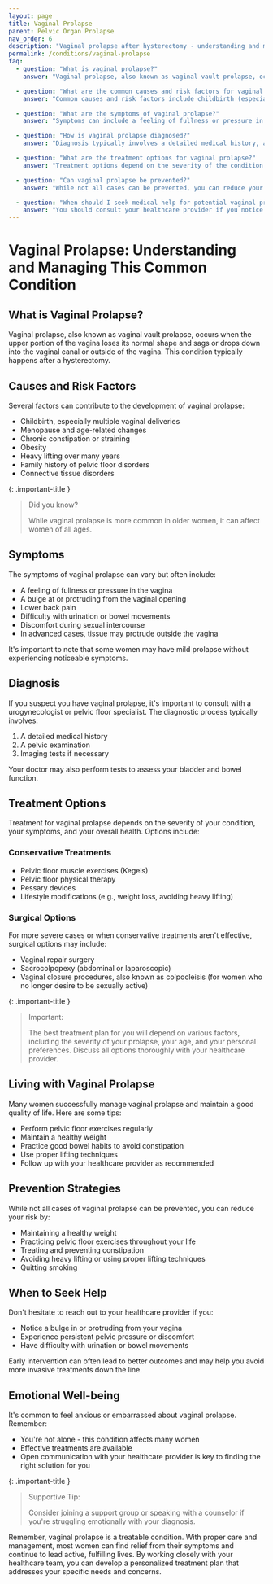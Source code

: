 ```yaml
---
layout: page
title: Vaginal Prolapse
parent: Pelvic Organ Prolapse
nav_order: 6
description: "Vaginal prolapse after hysterectomy - understanding and managing this common condition."
permalink: /conditions/vaginal-prolapse
faq:
  - question: "What is vaginal prolapse?"
    answer: "Vaginal prolapse, also known as vaginal vault prolapse, occurs when the upper portion of the vagina loses its normal shape and sags or drops down into the vaginal canal or outside of the vagina. This condition typically happens after a hysterectomy."

  - question: "What are the common causes and risk factors for vaginal prolapse?"
    answer: "Common causes and risk factors include childbirth (especially multiple vaginal deliveries), menopause and age-related changes, chronic constipation or straining, obesity, heavy lifting over many years, family history of pelvic floor disorders, and connective tissue disorders."

  - question: "What are the symptoms of vaginal prolapse?"
    answer: "Symptoms can include a feeling of fullness or pressure in the vagina, a bulge at or protruding from the vaginal opening, lower back pain, difficulty with urination or bowel movements, discomfort during sexual intercourse, and in advanced cases, tissue may protrude outside the vagina. However, some women with mild prolapse may not experience noticeable symptoms."

  - question: "How is vaginal prolapse diagnosed?"
    answer: "Diagnosis typically involves a detailed medical history, a pelvic examination, and possibly imaging tests. Your doctor may also perform tests to assess your bladder and bowel function. It's best to consult a urogynecologist or pelvic floor specialist for accurate diagnosis."

  - question: "What are the treatment options for vaginal prolapse?"
    answer: "Treatment options depend on the severity of the condition and personal preferences. Conservative treatments include pelvic floor muscle exercises (Kegels), pelvic floor physical therapy, pessary devices, and lifestyle modifications. Surgical options may include vaginal repair surgery, sacrocolpopexy, or vaginal closure procedures (colpocleisis) for women who no longer desire to be sexually active."

  - question: "Can vaginal prolapse be prevented?"
    answer: "While not all cases can be prevented, you can reduce your risk by maintaining a healthy weight, practicing pelvic floor exercises throughout your life, treating and preventing constipation, avoiding heavy lifting or using proper lifting techniques, and quitting smoking."

  - question: "When should I seek medical help for potential vaginal prolapse?"
    answer: "You should consult your healthcare provider if you notice a bulge in or protruding from your vagina, experience persistent pelvic pressure or discomfort, or have difficulty with urination or bowel movements. Early intervention can often lead to better outcomes and may help avoid more invasive treatments."
---
```


# Vaginal Prolapse: Understanding and Managing This Common Condition

## What is Vaginal Prolapse?

Vaginal prolapse, also known as vaginal vault prolapse, occurs when the upper portion of the vagina loses its normal shape and sags or drops down into the vaginal canal or outside of the vagina. This condition typically happens after a hysterectomy.

## Causes and Risk Factors

Several factors can contribute to the development of vaginal prolapse:

- Childbirth, especially multiple vaginal deliveries
- Menopause and age-related changes
- Chronic constipation or straining
- Obesity
- Heavy lifting over many years
- Family history of pelvic floor disorders
- Connective tissue disorders

{: .important-title }
> Did you know?
>
> While vaginal prolapse is more common in older women, it can affect women of all ages.

## Symptoms

The symptoms of vaginal prolapse can vary but often include:

- A feeling of fullness or pressure in the vagina
- A bulge at or protruding from the vaginal opening
- Lower back pain 
- Difficulty with urination or bowel movements
- Discomfort during sexual intercourse
- In advanced cases, tissue may protrude outside the vagina

It's important to note that some women may have mild prolapse without experiencing noticeable symptoms.

## Diagnosis

If you suspect you have vaginal prolapse, it's important to consult with a urogynecologist or pelvic floor specialist. The diagnostic process typically involves:

1. A detailed medical history
2. A pelvic examination
3. Imaging tests if necessary

Your doctor may also perform tests to assess your bladder and bowel function.

## Treatment Options

Treatment for vaginal prolapse depends on the severity of your condition, your symptoms, and your overall health. Options include:

### Conservative Treatments

- Pelvic floor muscle exercises (Kegels)
- Pelvic floor physical therapy
- Pessary devices
- Lifestyle modifications (e.g., weight loss, avoiding heavy lifting)

### Surgical Options

For more severe cases or when conservative treatments aren't effective, surgical options may include:

- Vaginal repair surgery
- Sacrocolpopexy (abdominal or laparoscopic)
- Vaginal closure procedures, also known as colpocleisis (for women who no longer desire to be sexually active)

{: .important-title }
> Important:
>
> The best treatment plan for you will depend on various factors, including the severity of your prolapse, your age, and your personal preferences. Discuss all options thoroughly with your healthcare provider.

## Living with Vaginal Prolapse

Many women successfully manage vaginal prolapse and maintain a good quality of life. Here are some tips:

- Perform pelvic floor exercises regularly
- Maintain a healthy weight
- Practice good bowel habits to avoid constipation
- Use proper lifting techniques
- Follow up with your healthcare provider as recommended

## Prevention Strategies

While not all cases of vaginal prolapse can be prevented, you can reduce your risk by:

- Maintaining a healthy weight
- Practicing pelvic floor exercises throughout your life
- Treating and preventing constipation
- Avoiding heavy lifting or using proper lifting techniques
- Quitting smoking

## When to Seek Help

Don't hesitate to reach out to your healthcare provider if you:

- Notice a bulge in or protruding from your vagina
- Experience persistent pelvic pressure or discomfort
- Have difficulty with urination or bowel movements

Early intervention can often lead to better outcomes and may help you avoid more invasive treatments down the line.

## Emotional Well-being

It's common to feel anxious or embarrassed about vaginal prolapse. Remember:

- You're not alone - this condition affects many women
- Effective treatments are available
- Open communication with your healthcare provider is key to finding the right solution for you

{: .important-title }
> Supportive Tip:
>
> Consider joining a support group or speaking with a counselor if you're struggling emotionally with your diagnosis.

Remember, vaginal prolapse is a treatable condition. With proper care and management, most women can find relief from their symptoms and continue to lead active, fulfilling lives. By working closely with your healthcare team, you can develop a personalized treatment plan that addresses your specific needs and concerns.